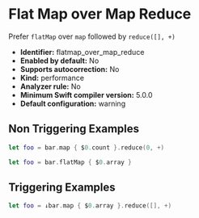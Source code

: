 # Flat Map over Map Reduce

Prefer `flatMap` over `map` followed by `reduce([], +)`

* **Identifier:** flatmap_over_map_reduce
* **Enabled by default:** No
* **Supports autocorrection:** No
* **Kind:** performance
* **Analyzer rule:** No
* **Minimum Swift compiler version:** 5.0.0
* **Default configuration:** warning

## Non Triggering Examples

```swift
let foo = bar.map { $0.count }.reduce(0, +)
```

```swift
let foo = bar.flatMap { $0.array }
```

## Triggering Examples

```swift
let foo = ↓bar.map { $0.array }.reduce([], +)
```